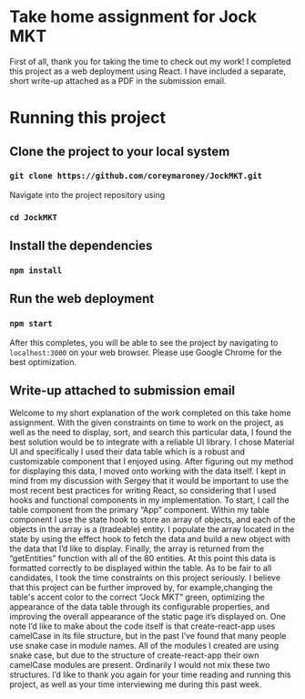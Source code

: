 # Take home assignment for Jock MKT
First of all, thank you for taking the time to check out my work! I completed this project as a web deployment using React. I have included a separate, short write-up attached as a PDF in the submission email.
# Running this project

## Clone the project to your local system
### `git clone https://github.com/coreymaroney/JockMKT.git`
Navigate into  the project repository using
### `cd JockMKT`
## Install the dependencies

### `npm install`

## Run the web deployment
### `npm start`
After this completes, you will be able to see the project by navigating to `localhost:3000` on your web browser. Please use Google Chrome for the best optimization.

## Write-up attached to submission email
  Welcome to my short explanation of the work completed on this take home assignment. With the given constraints on time to work on the project, as well as the need to display, sort, and search this particular data, I found the best solution would be to integrate with a reliable UI library. I chose Material UI and specifically I used their data table which is a robust and customizable component that I enjoyed using. After figuring out my method for displaying this data, I moved onto working with the data itself.
  I kept in mind from my discussion with Sergey that it would be important to use the most recent best practices for writing React, so considering that I used hooks and functional components in my implementation. To start, I call the table component from the primary “App” component. Within my table component I use the state hook to store an array of objects, and each of the objects in the array is a (tradeable) entity. I populate the array located in the state by using the effect hook to fetch the data and build a new object with the data that I’d like to display. Finally, the array is returned from the “getEntities” function with all of the 80 entities. At this point this data is formatted correctly to be displayed within the table.
  As to be fair to all candidates, I took the time constraints on this project seriously. I believe that this project can be further improved by, for example,changing the table's accent color to the correct “Jock MKT” green, optimizing the appearance of the data table through its configurable properties, and improving the overall appearance of the static page it’s displayed on. One note I’d like to make about the code itself is that create-react-app uses camelCase in its file structure, but in the past I’ve found that many people use snake case in module names. All of the modules I created are using snake case, but due to the structure of create-react-app their own camelCase modules are present. Ordinarily I would not mix these two structures.
  I’d like to thank you again for your time reading and running this project, as well as your time interviewing me during this past week.
